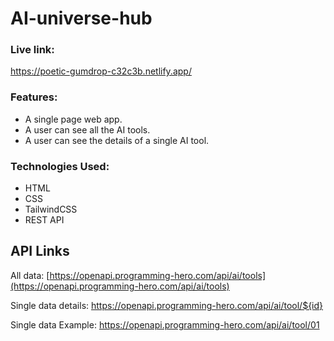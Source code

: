 # AI-universe-hub

### Live link:
https://poetic-gumdrop-c32c3b.netlify.app/

### Features:
- A single page web app.
- A user can see all the AI tools.
- A user can see the details of a single AI tool.

### Technologies Used:
- HTML
- CSS
- TailwindCSS
- REST API




## API Links
All data: [https://openapi.programming-hero.com/api/ai/tools](https://openapi.programming-hero.com/api/ai/tools)

Single data details: https://openapi.programming-hero.com/api/ai/tool/${id}

Single data Example: https://openapi.programming-hero.com/api/ai/tool/01
